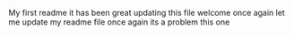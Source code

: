 My first readme
it has been great updating this file welcome once again
let me update my readme file once again
its a problem this one
